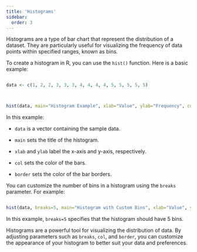 ```yaml
---
title: 'Histograms'
sidebar:
  order: 3
---
```


 

Histograms are a type of bar chart that represent the distribution of a dataset. They are particularly useful for visualizing the frequency of data points within specified ranges, known as bins.





To create a histogram in R, you can use the `hist()` function. Here is a basic example:



```r

data <- c(1, 2, 2, 3, 3, 3, 4, 4, 4, 4, 5, 5, 5, 5, 5)



hist(data, main="Histogram Example", xlab="Value", ylab="Frequency", col="blue", border="black")

```



In this example:

- `data` is a vector containing the sample data.

- `main` sets the title of the histogram.

- `xlab` and `ylab` label the x-axis and y-axis, respectively.

- `col` sets the color of the bars.

- `border` sets the color of the bar borders.





You can customize the number of bins in a histogram using the `breaks` parameter. For example:



```r

hist(data, breaks=5, main="Histogram with Custom Bins", xlab="Value", ylab="Frequency", col="green", border="black")

```



In this example, `breaks=5` specifies that the histogram should have 5 bins.





Histograms are a powerful tool for visualizing the distribution of data. By adjusting parameters such as `breaks`, `col`, and `border`, you can customize the appearance of your histogram to better suit your data and preferences.


